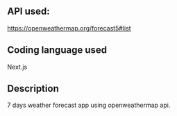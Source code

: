 ## API used:
https://openweathermap.org/forecast5#list

## Coding language used
Next.js

## Description
7 days weather forecast app using openweathermap api.